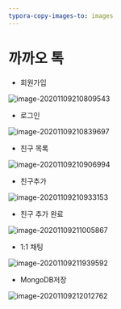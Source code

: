 ```yaml
---
typora-copy-images-to: images
---
```


# 까까오 톡

- 회원가입

![image-20201109210809543](images/image-20201109210809543.png)

- 로그인

![image-20201109210839697](images/image-20201109210839697.png)

- 친구 목록

![image-20201109210906994](images/image-20201109210906994.png)

- 친구추가

![image-20201109210933153](images/image-20201109210933153.png)

- 친구 추가 완료

![image-20201109211005867](images/image-20201109211005867.png)

- 1:1 채팅

![image-20201109211939592](images/image-20201109211939592.png)

- MongoDB저장

![image-20201109212012762](images/image-20201109212012762.png)